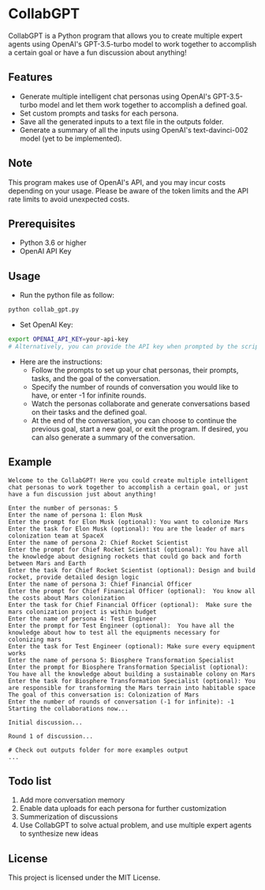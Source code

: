 
# CollabGPT
CollabGPT is a Python program that allows you to create multiple expert agents using OpenAI's GPT-3.5-turbo model to work together to accomplish a certain goal or have a fun discussion about anything!

## Features
- Generate multiple intelligent chat personas using OpenAI's GPT-3.5-turbo model and let them work together to accomplish a defined goal.
- Set custom prompts and tasks for each persona.
- Save all the generated inputs to a text file in the outputs folder.
- Generate a summary of all the inputs using OpenAI's text-davinci-002 model (yet to be implemented).

## Note
This program makes use of OpenAI's API, and you may incur costs depending on your usage. Please be aware of the token limits and the API rate limits to avoid unexpected costs.

## Prerequisites
- Python 3.6 or higher
- OpenAI API Key

## Usage
- Run the python file as follow:
```bash
python collab_gpt.py
```

- Set OpenAI Key:
```bash
export OPENAI_API_KEY=your-api-key
# Alternatively, you can provide the API key when prompted by the script.
```

- Here are the instructions: 
  - Follow the prompts to set up your chat personas, their prompts, tasks, and the goal of the conversation.
  - Specify the number of rounds of conversation you would like to have, or enter -1 for infinite rounds.
  - Watch the personas collaborate and generate conversations based on their tasks and the defined goal. 
  - At the end of the conversation, you can choose to continue the previous goal, start a new goal, or exit the program. If desired, you can also generate a summary of the conversation.

## Example
``` text
Welcome to the CollabGPT! Here you could create multiple intelligent chat personas to work together to accomplish a certain goal, or just have a fun discussion just about anything! 

Enter the number of personas: 5
Enter the name of persona 1: Elon Musk
Enter the prompt for Elon Musk (optional): You want to colonize Mars
Enter the task for Elon Musk (optional): You are the leader of mars colonization team at SpaceX
Enter the name of persona 2: Chief Rocket Scientist
Enter the prompt for Chief Rocket Scientist (optional): You have all the knowledge about designing rockets that could go back and forth between Mars and Earth
Enter the task for Chief Rocket Scientist (optional): Design and build rocket, provide detailed design logic
Enter the name of persona 3: Chief Financial Officer
Enter the prompt for Chief Financial Officer (optional):  You know all the costs about Mars colonization
Enter the task for Chief Financial Officer (optional):  Make sure the mars colonization project is within budget
Enter the name of persona 4: Test Engineer
Enter the prompt for Test Engineer (optional):  You have all the knowledge about how to test all the equipments necessary for colonizing mars
Enter the task for Test Engineer (optional): Make sure every equipment works
Enter the name of persona 5: Biosphere Transformation Specialist
Enter the prompt for Biosphere Transformation Specialist (optional): You have all the knowledge about building a sustainable colony on Mars  
Enter the task for Biosphere Transformation Specialist (optional): You are responsible for transforming the Mars terrain into habitable space
The goal of this conversation is: Colonization of Mars
Enter the number of rounds of conversation (-1 for infinite): -1
Starting the collaborations now...

Initial discussion...

Round 1 of discussion...

# Check out outputs folder for more examples output
...
```
## Todo list
1. Add more conversation memory
2. Enable data uploads for each persona for further customization
3. Summerization of discussions
4. Use CollabGPT to solve actual problem, and use multiple expert agents to synthesize new ideas

## License
This project is licensed under the MIT License.
